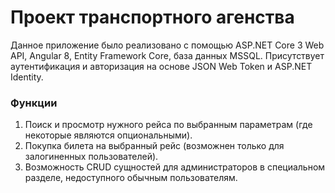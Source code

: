 # Проект транспортного агенства
Данное приложение было реализовано с помощью ASP.NET Core 3 Web API, Angular 8, Entity Framework Core, база данных MSSQL.
Присутствует аутентификация и авторизация на основе JSON Web Token и ASP.NET Identity.
### Функции
1. Поиск и просмотр нужного рейса по выбранным параметрам (где некоторые являются опциональными).
2. Покупка билета на выбранный рейс (возможнен только для залогиненных пользователей).
3. Возможность CRUD сущностей для администраторов в специальном разделе, недоступного обычным пользователям.
